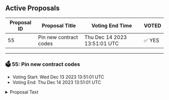 ## Active Proposals

| Proposal ID | Proposal Title | Voting End Time | VOTED |
|-------------|----------------|-----------------|-------|
| 55 | Pin new contract codes | Thu Dec 14 2023 13:51:01 UTC | ✅ YES |

---

### 🗳 55: Pin new contract codes
- Voting Start: Wed Dec 13 2023 13:51:01 UTC
- Voting End: Thu Dec 14 2023 13:51:01 UTC

<details>
<summary>Proposal Text</summary>
 
Proposal #27 allowed to extend the store code permissions such that an additional wallet address by the Nolus team is able to store code on-chain without the need to go through governance proposal. In that way, there needs to be only one proposal for migration afterwards. As a result, the proposal count was reduced significantly which makes it easier for the community to track the version of the smart contracts. On the other hand, this meant that contracts that are stored on-chain via this additional address, remain unpinned. nnCode pinning is a mechanism that allows contract code IDs to be pinned to memory. This way code does not have to be loaded to memory on each execution which in turn reduces the gas requirement for each transaction involving that contract. This would make the follow-up smart contract migration proposal to be submitted for much less gas than it would cost without the contracts being pinned. nnBy voting YES to this proposal you agree to pin the contract IDs of the newly stored contracts from version v0.4.0 of the smart contracts. These include Platform contracts (Admin, Time Alarms, Treasury and Rewards Dispatcher) as well as Protocol contracts (Leaser, LPP, Oracle, Profit and Lease). Due to the Astroport integration, there are two independent sets of Protocol contracts - one for Osmosis and one for Neutron. This makes 14 contracts to be pinned in total.
</details>
